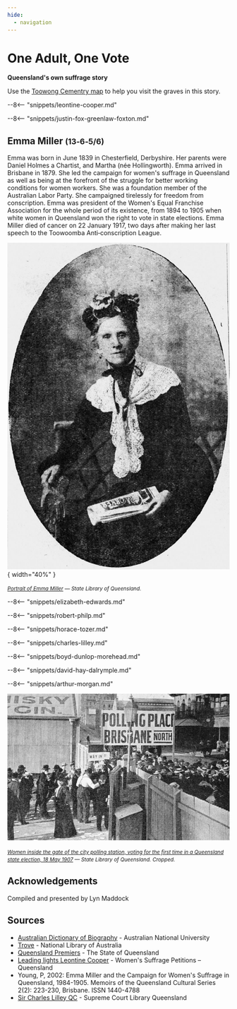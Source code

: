 ```yaml
---
hide:
  - navigation
---
```


# One Adult, One Vote

**Queensland's own suffrage story** 

Use the [Toowong Cementry map](../index.md#toowong-cemetery-map) to help you visit the graves in this story.

<!--
???+ directions "Directions" 

    Starting point
    Walking directions to first headstone... is the grave of...
    
    ![](../assets/404.png){ width="15%" }
-->

--8<-- "snippets/leontine-cooper.md"

<!--
??? directions "Directions" 

    Walking directions to next headstone... is the grave of...
    
    ![](../assets/404.png){ width="15%" }
-->

--8<-- "snippets/justin-fox-greenlaw-foxton.md"

## Emma Miller <small>(13‑6‑5/6)</small>

Emma was born in June 1839 in Chesterfield, Derbyshire. Her parents were Daniel Holmes a Chartist, and Martha (née Hollingworth). Emma arrived in Brisbane in 1879. She led the campaign for women's suffrage in Queensland as well as being at the forefront of the struggle for better working conditions for women workers. She was a foundation member of the Australian Labor Party. She campaigned tirelessly for freedom from conscription. Emma was president of the Women's Equal Franchise Association for the whole period of its existence, from 1894 to 1905 when white women in Queensland won the right to vote in state elections. Emma Miller died of cancer on 22 January 1917, two days after making her last speech to the Toowoomba Anti‑conscription League.


![Portrait of Emma Miller](../assets/emma-miller-portrait.jpg){ width="40%" }  

*<small>[Portrait of Emma Miller](http://onesearch.slq.qld.gov.au/permalink/f/1upgmng/slq_alma21218036320002061) — State Library of Queensland.</small>*

--8<-- "snippets/elizabeth-edwards.md"

--8<-- "snippets/robert-philp.md"

--8<-- "snippets/horace-tozer.md"

--8<-- "snippets/charles-lilley.md"

--8<-- "snippets/boyd-dunlop-morehead.md"

--8<-- "snippets/david-hay-dalrymple.md"

--8<-- "snippets/arthur-morgan.md"

![Women inside the gate of the city polling station, voting for the first time in a Queensland state election, May 1907](../assets/women-voting-1907.jpg)

*<small>[Women inside the gate of the city polling station, voting for the first time in a Queensland state election, 18 May 1907](http://onesearch.slq.qld.gov.au/permalink/f/1upgmng/slq_digitool72579) — State Library of Queensland. Cropped. </small>*

<!-- 18 May 1907 -->

## Acknowledgements

Compiled and presented by Lyn Maddock

## Sources

- [Australian Dictionary of Biography](https://adb.anu.edu.au) - Australian National University
- [Trove](https://trove.nla.gov.au) - National Library of Australia
- [Queensland Premiers](https://www.qld.gov.au/about/about-queensland/history/premiers) - The State of Queensland
- [Leading lights Leontine Cooper](https://womenssuffragepetitions.wordpress.com/2014/03/31/leading-lights-leontine-cooper/) - Women's Suffrage Petitions – Queensland
- Young, P, 2002: Emma Miller and the Campaign for Women's Suffrage in Queensland, 1984-1905. Memoirs of the Queensland Cultural Series 2(2): 223-230, Brisbane. ISSN 1440-4788
- [Sir Charles Lilley QC](https://www.sclqld.org.au/judicial-papers/judicial-profiles/profiles/clilley) - Supreme Court Library Queensland

<!-- https://hecate.communications-arts.uq.edu.au/files/4639/Centenary%20of%20Women%27s%20Suffrage%20in%20Queensland.pdf -->
